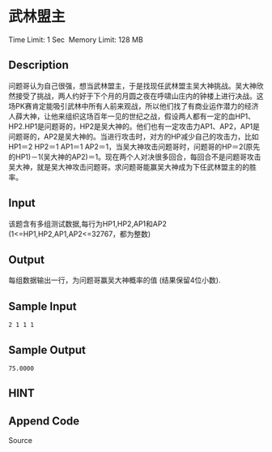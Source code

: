 # 武林盟主
Time Limit: 1 Sec  Memory Limit: 128 MB


## Description
问题哥认为自己很强，想当武林盟主，于是找现任武林盟主吴大神挑战。吴大神欣然接受了挑战，两人约好于下个月的月圆之夜在呼啸山庄内的钟楼上进行决战。这场PK赛肯定能吸引武林中所有人前来观战，所以他们找了有商业运作潜力的经济人薛大神，让他来组织这场百年一见的世纪之战，假设两人都有一定的血HP1、HP2.HP1是问题哥的，HP2是吴大神的。他们也有一定攻击力AP1、AP2，AP1是问题哥的，AP2是吴大神的。当进行攻击时，对方的HP减少自己的攻击力，比如HP1＝2 HP2＝1 AP1＝1 AP2＝1，当吴大神攻击问题哥时，问题哥的HP＝2(原先的HP1)－1(吴大神的AP2)＝1。现在两个人对决很多回合，每回合不是问题哥攻击吴大神，就是吴大神攻击问题哥。求问题哥能赢吴大神成为下任武林盟主的的胜率。
 


## Input
该题含有多组测试数据,每行为HP1,HP2,AP1和AP2 (1<=HP1,HP2,AP1,AP2<=32767，都为整数)



## Output
每组数据输出一行，为问题哥赢吴大神概率的值 (结果保留4位小数).



## Sample Input
```
2 1 1 1

```
## Sample Output
```
75.0000

```

## HINT


## Append Code
Source